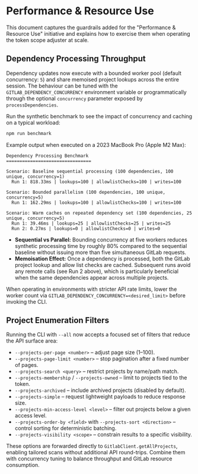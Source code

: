 # Performance & Resource Use

This document captures the guardrails added for the "Performance & Resource Use" initiative and explains how to
exercise them when operating the token scope adjuster at scale.

## Dependency Processing Throughput

Dependency updates now execute with a bounded worker pool (default concurrency: `5`) and share memoised project lookups
across the entire session. The behaviour can be tuned with the `GITLAB_DEPENDENCY_CONCURRENCY` environment variable or
programmatically through the optional `concurrency` parameter exposed by `processDependencies`.

Run the synthetic benchmark to see the impact of concurrency and caching on a typical workload:

```bash
npm run benchmark
```

Example output when executed on a 2023 MacBook Pro (Apple M2 Max):

```
Dependency Processing Benchmark
================================

Scenario: Baseline sequential processing (100 dependencies, 100 unique, concurrency=1)
  Run 1: 818.33ms | lookups=100 | allowlistChecks=100 | writes=100

Scenario: Bounded parallelism (100 dependencies, 100 unique, concurrency=5)
  Run 1: 162.29ms | lookups=100 | allowlistChecks=100 | writes=100

Scenario: Warm caches on repeated dependency set (100 dependencies, 25 unique, concurrency=5)
  Run 1: 39.46ms | lookups=25 | allowlistChecks=25 | writes=25
  Run 2: 0.27ms | lookups=0 | allowlistChecks=0 | writes=0
```

- **Sequential vs Parallel:** Bounding concurrency at five workers reduces synthetic processing time by roughly 80%
  compared to the sequential baseline without issuing more than five simultaneous GitLab requests.
- **Memoisation Effect:** Once a dependency is processed, both the GitLab project lookup and allow list checks are
  cached. Subsequent runs avoid any remote calls (see Run 2 above), which is particularly beneficial when the same
  dependencies appear across multiple projects.

When operating in environments with stricter API rate limits, lower the worker count via
`GITLAB_DEPENDENCY_CONCURRENCY=<desired_limit>` before invoking the CLI.

## Project Enumeration Filters

Running the CLI with `--all` now accepts a focused set of filters that reduce the API surface area:

- `--projects-per-page <number>` – adjust page size (1–100).
- `--projects-page-limit <number>` – stop pagination after a fixed number of pages.
- `--projects-search <query>` – restrict projects by name/path match.
- `--projects-membership` / `--projects-owned` – limit to projects tied to the token.
- `--projects-archived` – include archived projects (disabled by default).
- `--projects-simple` – request lightweight payloads to reduce response size.
- `--projects-min-access-level <level>` – filter out projects below a given access level.
- `--projects-order-by <field>` with `--projects-sort <direction>` – control sorting for deterministic batching.
- `--projects-visibility <scope>` – constrain results to a specific visibility.

These options are forwarded directly to `GitlabClient.getAllProjects`, enabling tailored scans without additional API
round-trips. Combine them with concurrency tuning to balance throughput and GitLab resource consumption.
